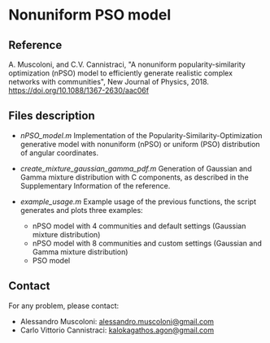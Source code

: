 # Nonuniform PSO model

## Reference

A. Muscoloni, and C.V. Cannistraci, "A nonuniform popularity-similarity optimization (nPSO) model to efficiently generate realistic complex networks with communities", New Journal of Physics, 2018.
https://doi.org/10.1088/1367-2630/aac06f

## Files description

* *nPSO_model.m*
  Implementation of the Popularity-Similarity-Optimization generative model with nonuniform (nPSO) or uniform (PSO) distribution of angular coordinates.

* *create_mixture_gaussian_gamma_pdf.m*
  Generation of Gaussian and Gamma mixture distribution with C components, as described in the Supplementary Information of the reference.

* *example_usage.m*
  Example usage of the previous functions, the script generates and plots three examples:
  - nPSO model with 4 communities and default settings (Gaussian mixture distribution)
  - nPSO model with 8 communities and custom settings (Gaussian and Gamma mixture distribution)
  - PSO model

## Contact

For any problem, please contact:
* Alessandro Muscoloni: alessandro.muscoloni@gmail.com
* Carlo Vittorio Cannistraci: kalokagathos.agon@gmail.com